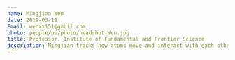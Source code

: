 ```yaml
---
name: Mingjian Wen
date: 2019-03-11
Email: wenxx151@gmail.com
photo: people/pi/photo/headshot_Wen.jpg
title: Professor, Institute of Fundamental and Frontier Science
description: Mingjian tracks how atoms move and interact with each other on weekdays and cheers for soccer games on weekends. He seems to be tied to spherical objects.
---
```


